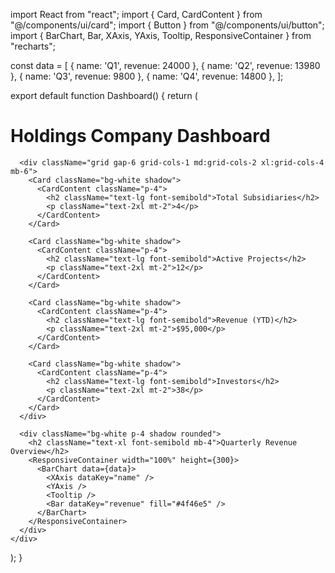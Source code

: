 import React from "react";
import { Card, CardContent } from "@/components/ui/card";
import { Button } from "@/components/ui/button";
import { BarChart, Bar, XAxis, YAxis, Tooltip, ResponsiveContainer } from "recharts";

const data = [
  { name: 'Q1', revenue: 24000 },
  { name: 'Q2', revenue: 13980 },
  { name: 'Q3', revenue: 9800 },
  { name: 'Q4', revenue: 14800 },
];

export default function Dashboard() {
  return (
    <div className="min-h-screen bg-gray-100 p-6">
      <h1 className="text-3xl font-bold mb-6 text-center">Holdings Company Dashboard</h1>

      <div className="grid gap-6 grid-cols-1 md:grid-cols-2 xl:grid-cols-4 mb-6">
        <Card className="bg-white shadow">
          <CardContent className="p-4">
            <h2 className="text-lg font-semibold">Total Subsidiaries</h2>
            <p className="text-2xl mt-2">4</p>
          </CardContent>
        </Card>

        <Card className="bg-white shadow">
          <CardContent className="p-4">
            <h2 className="text-lg font-semibold">Active Projects</h2>
            <p className="text-2xl mt-2">12</p>
          </CardContent>
        </Card>

        <Card className="bg-white shadow">
          <CardContent className="p-4">
            <h2 className="text-lg font-semibold">Revenue (YTD)</h2>
            <p className="text-2xl mt-2">$95,000</p>
          </CardContent>
        </Card>

        <Card className="bg-white shadow">
          <CardContent className="p-4">
            <h2 className="text-lg font-semibold">Investors</h2>
            <p className="text-2xl mt-2">38</p>
          </CardContent>
        </Card>
      </div>

      <div className="bg-white p-4 shadow rounded">
        <h2 className="text-xl font-semibold mb-4">Quarterly Revenue Overview</h2>
        <ResponsiveContainer width="100%" height={300}>
          <BarChart data={data}>
            <XAxis dataKey="name" />
            <YAxis />
            <Tooltip />
            <Bar dataKey="revenue" fill="#4f46e5" />
          </BarChart>
        </ResponsiveContainer>
      </div>
    </div>
  );
}
